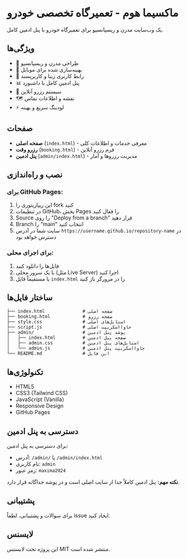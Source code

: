# ماکسیما هوم - تعمیرگاه تخصصی خودرو

یک وب‌سایت مدرن و ریسپانسیو برای تعمیرگاه خودرو با پنل ادمین کامل.

## ویژگی‌ها

- 🚗 طراحی مدرن و ریسپانسیو
- 📱 بهینه‌سازی شده برای موبایل
- 🎨 رابط کاربری زیبا و کاربرپسند
- 📊 پنل ادمین کامل با داشبورد
- 📅 سیستم رزرو آنلاین
- 🗺️ نقشه و اطلاعات تماس
- ⚡ لودینگ سریع و بهینه

## صفحات

- **صفحه اصلی** (`index.html`) - معرفی خدمات و اطلاعات کلی
- **رزرو وقت** (`booking.html`) - فرم رزرو آنلاین
- **پنل ادمین** (`admin/index.html`) - مدیریت رزروها و آمار

## نصب و راه‌اندازی

### برای GitHub Pages:

1. این ریپازیتوری را fork کنید
2. در تنظیمات GitHub، بخش Pages را فعال کنید
3. Source را روی "Deploy from a branch" قرار دهید
4. Branch را "main" انتخاب کنید
5. سایت شما در آدرس `https://username.github.io/repository-name` در دسترس خواهد بود

### برای اجرای محلی:

1. فایل‌ها را دانلود کنید
2. با یک سرور محلی (مثل Live Server) اجرا کنید
3. یا مستقیماً فایل `index.html` را در مرورگر باز کنید

## ساختار فایل‌ها

```
├── index.html              # صفحه اصلی
├── booking.html            # صفحه رزرو
├── style.css               # استایل‌های اصلی
├── script.js               # جاوااسکریپت اصلی
├── admin/                  # پوشه پنل ادمین
│   ├── index.html          # صفحه پنل ادمین
│   ├── admin.css           # استایل‌های پنل ادمین
│   └── admin.js            # جاوااسکریپت پنل ادمین
└── README.md               # این فایل
```

## تکنولوژی‌ها

- HTML5
- CSS3 (Tailwind CSS)
- JavaScript (Vanilla)
- Responsive Design
- GitHub Pages

## دسترسی به پنل ادمین

برای دسترسی به پنل ادمین:
- آدرس: `/admin/` یا `/admin/index.html`
- نام کاربری: `admin`
- رمز عبور: `maxima2024`

**نکته مهم:** پنل ادمین کاملاً جدا از سایت اصلی است و در پوشه جداگانه قرار دارد.

## پشتیبانی

برای سوالات و پشتیبانی، لطفاً issue ایجاد کنید.

## لایسنس

این پروژه تحت لایسنس MIT منتشر شده است.
